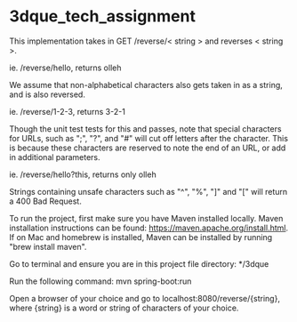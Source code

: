 # 3dque_tech_assignment

This implementation takes in GET /reverse/< string > and reverses < string >.

ie. /reverse/hello, returns olleh

We assume that non-alphabetical characters also gets taken in as a string, and is also reversed.

ie. /reverse/1-2-3, returns 3-2-1

Though the unit test tests for this and passes, note that special characters for URLs, such as ";", "?", and "#" will cut off letters after the character. This is because these characters are reserved to note the end of an URL, or add in additional parameters.

ie. /reverse/hello?this, returns only olleh

Strings containing unsafe characters such as "^", "%", "]" and "[" will return a 400 Bad Request.

To run the project, first make sure you have Maven installed locally. Maven installation instructions can be found: https://maven.apache.org/install.html. If on Mac and homebrew is installed, Maven can be installed by running "brew install maven".

Go to terminal and ensure you are in this project file directory: */3dque

Run the following command: mvn spring-boot:run

Open a browser of your choice and go to localhost:8080/reverse/{string}, where {string} is a word or string of characters of your choice.

